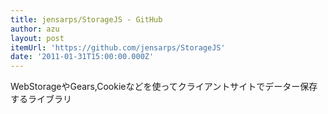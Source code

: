 ```yaml
---
title: jensarps/StorageJS - GitHub
author: azu
layout: post
itemUrl: 'https://github.com/jensarps/StorageJS'
date: '2011-01-31T15:00:00.000Z'
---
```

WebStorageやGears,Cookieなどを使ってクライアントサイトでデーター保存するライブラリ

